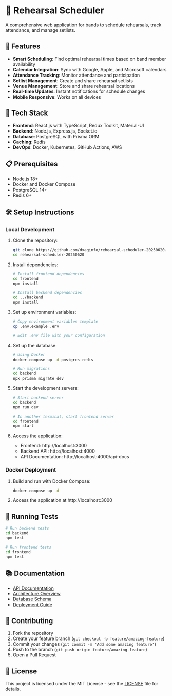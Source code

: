 # 🎵 Rehearsal Scheduler

A comprehensive web application for bands to schedule rehearsals, track attendance, and manage setlists.

## 🎸 Features

- **Smart Scheduling**: Find optimal rehearsal times based on band member availability
- **Calendar Integration**: Sync with Google, Apple, and Microsoft calendars
- **Attendance Tracking**: Monitor attendance and participation
- **Setlist Management**: Create and share rehearsal setlists
- **Venue Management**: Store and share rehearsal locations
- **Real-time Updates**: Instant notifications for schedule changes
- **Mobile Responsive**: Works on all devices

## 🚀 Tech Stack

- **Frontend**: React.js with TypeScript, Redux Toolkit, Material-UI
- **Backend**: Node.js, Express.js, Socket.io
- **Database**: PostgreSQL with Prisma ORM
- **Caching**: Redis
- **DevOps**: Docker, Kubernetes, GitHub Actions, AWS

## 📋 Prerequisites

- Node.js 18+
- Docker and Docker Compose
- PostgreSQL 14+
- Redis 6+

## 🛠️ Setup Instructions

### Local Development

1. Clone the repository:
   ```bash
   git clone https://github.com/dxaginfo/rehearsal-scheduler-20250620.git
   cd rehearsal-scheduler-20250620
   ```

2. Install dependencies:
   ```bash
   # Install frontend dependencies
   cd frontend
   npm install
   
   # Install backend dependencies
   cd ../backend
   npm install
   ```

3. Set up environment variables:
   ```bash
   # Copy environment variables template
   cp .env.example .env
   
   # Edit .env file with your configuration
   ```

4. Set up the database:
   ```bash
   # Using Docker
   docker-compose up -d postgres redis
   
   # Run migrations
   cd backend
   npx prisma migrate dev
   ```

5. Start the development servers:
   ```bash
   # Start backend server
   cd backend
   npm run dev
   
   # In another terminal, start frontend server
   cd frontend
   npm start
   ```

6. Access the application:
   - Frontend: http://localhost:3000
   - Backend API: http://localhost:4000
   - API Documentation: http://localhost:4000/api-docs

### Docker Deployment

1. Build and run with Docker Compose:
   ```bash
   docker-compose up -d
   ```

2. Access the application at http://localhost:3000

## 🧪 Running Tests

```bash
# Run backend tests
cd backend
npm test

# Run frontend tests
cd frontend
npm test
```

## 📚 Documentation

- [API Documentation](./docs/api.md)
- [Architecture Overview](./docs/architecture.md)
- [Database Schema](./docs/database.md)
- [Deployment Guide](./docs/deployment.md)

## 🤝 Contributing

1. Fork the repository
2. Create your feature branch (`git checkout -b feature/amazing-feature`)
3. Commit your changes (`git commit -m 'Add some amazing feature'`)
4. Push to the branch (`git push origin feature/amazing-feature`)
5. Open a Pull Request

## 📝 License

This project is licensed under the MIT License - see the [LICENSE](LICENSE) file for details.